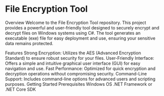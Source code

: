 <h1>File Encryption Tool</h1>
Overview
Welcome to the File Encryption Tool repository. This project provides a powerful and user-friendly tool designed to securely encrypt and decrypt files on Windows systems using C#. The tool generates an executable (exe) file for easy deployment and use, ensuring your sensitive data remains protected.

Features
Strong Encryption: Utilizes the AES (Advanced Encryption Standard) to ensure robust security for your files.
User-Friendly Interface: Offers a simple and intuitive graphical user interface (GUI) for easy navigation and use.
Fast Performance: Optimized for quick encryption and decryption operations without compromising security.
Command-Line Support: Includes command-line options for advanced users and scripting purposes.
Getting Started
Prerequisites
Windows OS
.NET Framework or .NET Core SDK
